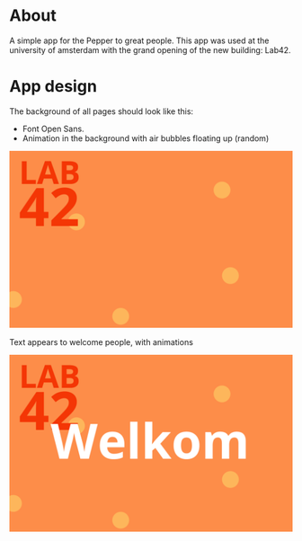 # About
A simple app for the Pepper to great people.
This app was used at the university of amsterdam with the grand opening of the new building: Lab42.

# App design

The background of all pages should look like this:

- Font Open Sans.
- Animation in the background with air bubbles floating up (random)

![Background](/assets/pepper-tablet-bg.png)

Text appears to welcome people, with animations

![Welkom pagina](/assets/pepper-tablet-welkom.png)
